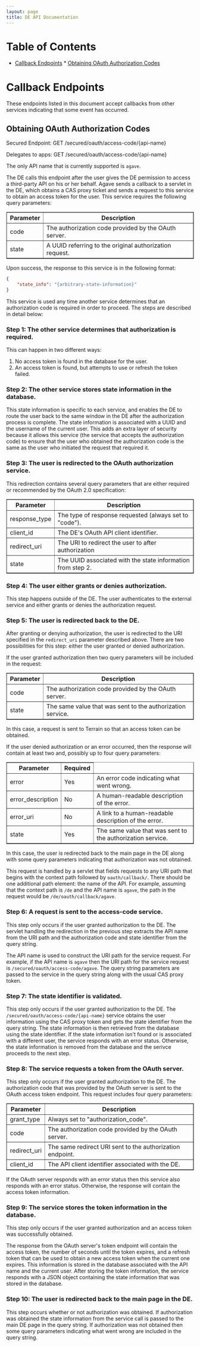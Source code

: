 ```yaml
---
layout: page
title: DE API Documentation
---
```


# Table of Contents

* [Callback Endpoints](#callback-endpoints)    * [Obtaining OAuth Authorization Codes](#obtaining-oauth-authorization-codes)

# Callback Endpoints

These endpoints listed in this document accept callbacks from other services indicating that some event has occurred.

## Obtaining OAuth Authorization Codes

Secured Endpoint: GET /secured/oauth/access-code/{api-name}

Delegates to apps: GET /secured/oauth/access-code/{api-name}

The only API name that is currently supported is `agave`.

The DE calls this endpoint after the user gives the DE permission to access a third-party API on his or her behalf. Agave sends a callback to a servlet in the DE, which obtains a CAS proxy ticket and sends a request to this service to obtain an access token for the user. This service requires the following query parameters:

<table border="1">
    <thead>
        <tr><th>Parameter</th><th>Description</th></tr>
    </thead>
    <tbody>
        <tr>
            <td>code</td>
            <td>The authorization code provided by the OAuth server.</td>
        </tr>
        <tr>
            <td>state</td>
            <td>A UUID referring to the original authorization request.</td>
        </tr>
    </tbody>
</table>

Upon success, the response to this service is in the following format:

```json
{
    "state_info": "{arbitrary-state-information}"
}
```

This service is used any time another service determines that an authorization code is required in order to proceed. The steps are described in detail below:

### Step 1: The other service determines that authorization is required.

This can happen in two different ways:

1. No access token is found in the database for the user.
2. An access token is found, but attempts to use or refresh the token failed.

### Step 2: The other service stores state information in the database.

This state information is specific to each service, and enables the DE to route the user back to the same window in the DE after the authorization process is complete. The state information is associated with a UUID and the username of the current user. This adds an extra layer of security because it allows this service (the service that accepts the authorization code) to ensure that the user who obtained the authorization code is the same as the user who initiated the request that required it.

### Step 3: The user is redirected to the OAuth authorization service.

This redirection contains several query parameters that are either required or recommended by the OAuth 2.0 specification:

<table border="1">
    <thead>
        <tr><th>Parameter</th><th>Description</th></tr>
    </thead>
    <tbody>
        <tr>
            <td>response_type</td>
            <td>The type of response requested (always set to "code").</td>
        </tr>
        <tr>
            <td>client_id</td>
            <td>The DE's OAuth API client identifier.</td>
        </tr>
        <tr>
            <td>redirect_uri</td>
            <td>The URI to redirect the user to after authorization</td>
        </tr>
        <tr>
            <td>state</td>
            <td>The UUID associated with the state information from step 2.</td>
        </tr>
    </tbody>
</table>

### Step 4: The user either grants or denies authorization.

This step happens outside of the DE. The user authenticates to the external service and either grants or denies the authorization request.

### Step 5: The user is redirected back to the DE.

After granting or denying authorization, the user is redirected to the URI specified in the `redirect_uri` parameter described above. There are two possibilities for this step: either the user granted or denied authorization.

If the user granted authorization then two query parameters will be included in the request:

<table border="1">
    <thead>
        <tr><th>Parameter</th><th>Description</th><tr>
    </thead>
    <tbody>
        <tr>
            <td>code</td>
            <td>The authorization code provided by the OAuth server.</td>
        </tr>
        <tr>
            <td>state</td>
            <td>The same value that was sent to the authorization service.</td>
        </tr>
    </tbody>
</table>

In this case, a request is sent to Terrain so that an access token can be obtained.

If the user denied authorization or an error occurred, then the response will contain at least two and, possibly up to four query parameters:

<table border="1">
    <thead>
        <tr><th>Parameter</th><th>Required</th><Description</th></tr>
    </thead>
    <tbody>
        <tr>
            <td>error</td>
            <td>Yes</td>
            <td>An error code indicating what went wrong.</td>
        </tr>
        <tr>
            <td>error_description</td>
            <td>No</td>
            <td>A human-readable description of the error.</td>
        </tr>
        <tr>
            <td>error_uri</td>
            <td>No</td>
            <td>A link to a human-readable description of the error.</td>
        </tr>
        <tr>
            <td>state</td>
            <td>Yes</td>
            <td>The same value that was sent to the authorization service.</td>
        </tr>
    </tbody>
</table>

In this case, the user is redirected back to the main page in the DE along with some query parameters indicating that authorization was not obtained.

This request is handled by a servlet that fields requests to any URI path that begins with the context path followed by `oauth/callback/`. There should be one additional path element: the name of the API. For example, assuming that the context path is `/de` and the API name is `agave`, the path in the request would be `/de/oauth/callback/agave`.

### Step 6: A request is sent to the access-code service.

This step only occurs if the user granted authorization to the DE. The servlet handling the redirection in the previous step extracts the API name from the URI path and the authorization code and state identifier from the query string.

The API name is used to construct the URI path for the service request. For example, if the API name is `agave` then the URI path for the service request is `/secured/oauth/access-code/agave`. The query string parameters are passed to the service in the query string along with the usual CAS proxy token.

### Step 7: The state identifier is validated.

This step only occurs if the user granted authorization to the DE. The `/secured/oauth/access-code/{api-name}` service obtains the user information using the CAS proxy token and gets the state identifier from the query string. The state information is then retrieved from the database using the state identifier. If the state information isn't found or is associated with a different user, the service responds with an error status. Otherwise, the state information is removed from the database and the serivce proceeds to the next step.

### Step 8: The service requests a token from the OAuth server.

This step only occurs if the user granted authorization to the DE. The authorization code that was provided by the OAuth server is sent to the OAuth access token endpoint. This request includes four query parameters:

<table border="1">
    <thead>
        <tr><th>Parameter</th><th>Description</th></tr>
    </thead>
    <tbody>
        <tr>
            <td>grant_type</td>
            <td>Always set to "authorization_code".</td>
        </tr>
        <tr>
            <td>code</td>
            <td>The authorization code provided by the OAuth server.</td>
        </tr>
        <tr>
            <td>redirect_uri</td>
            <td>The same redirect URI sent to the authorization endpoint.</td>
        </tr>
        <tr>
            <td>client_id</td>
            <td>The API client identifier associated with the DE.</td>
        </tr>
    </tbody>
</table>

If the OAuth server responds with an error status then this service also responds with an error status. Otherwise, the response will contain the access token information.

### Step 9: The service stores the token information in the database.

This step only occurs if the user granted authorization and an access token was successfully obtained.

The response from the OAuth server's token endpoint will contain the access token, the number of seconds until the token expires, and a refresh token that can be used to obtain a new access token when the current one expires. This information is stored in the database associated with the API name and the current user. After storing the token information, the service responds with a JSON object containing the state information that was stored in the database.

### Step 10: The user is redirected back to the main page in the DE.

This step occurs whether or not authorization was obtained. If authorization was obtained the state information from the service call is passed to the main DE page in the query string. If authorization was not obtained then some query parameters indicating what went wrong are included in the query string.
